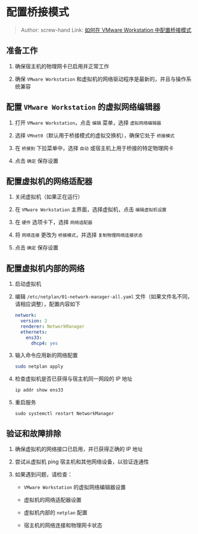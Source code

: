 # 配置桥接模式

> Author: screw-hand
> Link: [如何在 VMware Workstation 中配置桥接模式](https://screw-hand.com/post/config-bridge-mode-in-vmware-workstation/)

## 准备工作

1. 确保宿主机的物理网卡已启用并正常工作

2. 确保 `VMware Workstation` 和虚拟机的网络驱动程序是最新的，并且与操作系统兼容

## 配置 `VMware Workstation` 的虚拟网络编辑器

1. 打开 `VMware Workstation`，点击 `编辑` 菜单，选择 `虚拟网络编辑器`

2. 选择 `VMnet0`（默认用于桥接模式的虚拟交换机），确保它处于 `桥接模式`

3. 在 `桥接到` 下拉菜单中，选择 `自动` 或宿主机上用于桥接的特定物理网卡

4. 点击 `确定` 保存设置

## 配置虚拟机的网络适配器

1. 关闭虚拟机（如果正在运行）

2. 在 `VMware Workstation` 主界面，选择虚拟机，点击 `编辑虚拟机设置`

3. 在 `硬件` 选项卡下，选择 `网络适配器`

4. 将 `网络连接` 更改为 `桥接模式`，并选择 `复制物理网络连接状态`

5. 点击 `确定` 保存设置

## 配置虚拟机内部的网络

1. 启动虚拟机

2. 编辑 `/etc/netplan/01-network-manager-all.yaml` 文件（如果文件名不同，请相应调整），配置内容如下

   ```yaml
   network:
     version: 2
     renderer: NetworkManager
     ethernets:
       ens33:
         dhcp4: yes
   ```

3. 输入命令应用新的网络配置

   ```bash
   sudo netplan apply
   ```

4. 检查虚拟机是否已获得与宿主机同一网段的 IP 地址

   ```bash
   ip addr show ens33
   ```

5. 重启服务

   ```
   sudo systemctl restart NetworkManager
   ```

## 验证和故障排除

1. 确保虚拟机的网络接口已启用，并已获得正确的 IP 地址

2. 尝试从虚拟机 ping 宿主机和其他网络设备，以验证连通性

3. 如果遇到问题，请检查：

   - `VMware Workstation` 的虚拟网络编辑器设置

   - 虚拟机的网络适配器设置

   - 虚拟机内部的 `netplan` 配置

   - 宿主机的网络连接和物理网卡状态
